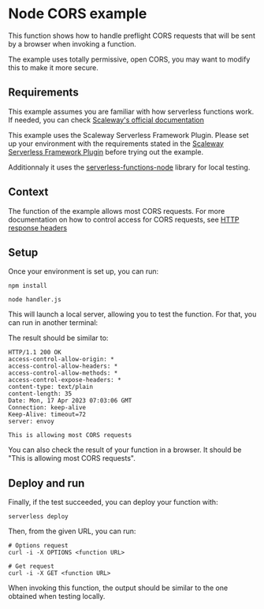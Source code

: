 # Node CORS example

This function shows how to handle preflight CORS requests that will be sent by a browser when invoking a function.

The example uses totally permissive, open CORS, you may want to modify this to make it more secure.

## Requirements

This example assumes you are familiar with how serverless functions work. If needed, you can check [Scaleway's official documentation](https://www.scaleway.com/en/docs/serverless/functions/quickstart/)

This example uses the Scaleway Serverless Framework Plugin. Please set up your environment with the requirements stated in the [Scaleway Serverless Framework Plugin](https://github.com/scaleway/serverless-scaleway-functions) before trying out the example.

Additionnaly it uses the [serverless-functions-node](https://github.com/scaleway/serverless-functions-node) library for local testing.

## Context

The function of the example allows most CORS requests. For more documentation on how to control access for CORS requests, see [HTTP response headers](https://developer.mozilla.org/en-US/docs/Web/HTTP/CORS#the_http_response_headers)

## Setup

Once your environment is set up, you can run:

```console
npm install

node handler.js
```

This will launch a local server, allowing you to test the function. For that, you can run in another terminal:

The result should be similar to:

```console
HTTP/1.1 200 OK
access-control-allow-origin: *
access-control-allow-headers: *
access-control-allow-methods: *
access-control-expose-headers: *
content-type: text/plain
content-length: 35
Date: Mon, 17 Apr 2023 07:03:06 GMT
Connection: keep-alive
Keep-Alive: timeout=72
server: envoy

This is allowing most CORS requests
```

You can also check the result of your function in a browser. It should be "This is allowing most CORS requests".

## Deploy and run

Finally, if the test succeeded, you can deploy your function with:

```console
serverless deploy
```

Then, from the given URL, you can run:

```console
# Options request
curl -i -X OPTIONS <function URL>

# Get request
curl -i -X GET <function URL>
```

When invoking this function, the output should be similar to the one obtained when testing locally.
